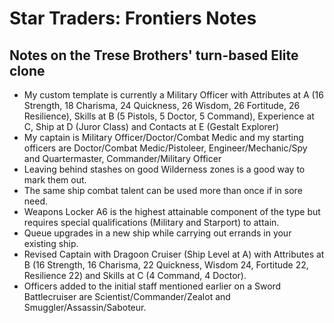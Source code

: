# Star Traders: Frontiers Notes

## Notes on the Trese Brothers' turn-based Elite clone

* My custom template is currently a Military Officer with Attributes at A (16
  Strength, 18 Charisma, 24 Quickness, 26 Wisdom, 26 Fortitude, 26
  Resilience), Skills at B (5 Pistols, 5 Doctor, 5 Command), Experience at C,
  Ship at D (Juror Class) and Contacts at E (Gestalt Explorer)
* My captain is Military Officer/Doctor/Combat Medic and my starting officers
  are Doctor/Combat Medic/Pistoleer, Engineer/Mechanic/Spy and Quartermaster,
  Commander/Military Officer
* Leaving behind stashes on good Wilderness zones is a good way to mark them
  out.
* The same ship combat talent can be used more than once if in sore need.
* Weapons Locker A6 is the highest attainable component of the type but
  requires special qualifications (Military and Starport) to attain.
* Queue upgrades in a new ship while carrying out errands in your existing
  ship.
* Revised Captain with Dragoon Cruiser (Ship Level at A) with Attributes at B
  (16 Strength, 16 Charisma, 22 Quickness, Wisdom 24, Fortitude 22, Resilience
  22) and Skills at C (4 Command, 4 Doctor).
* Officers added to the initial staff mentioned earlier on a Sword
  Battlecruiser are Scientist/Commander/Zealot and Smuggler/Assassin/Saboteur.
